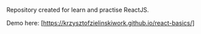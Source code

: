 Repository created for learn and practise ReactJS.

Demo here: [https://krzysztofzielinskiwork.github.io/react-basics/]